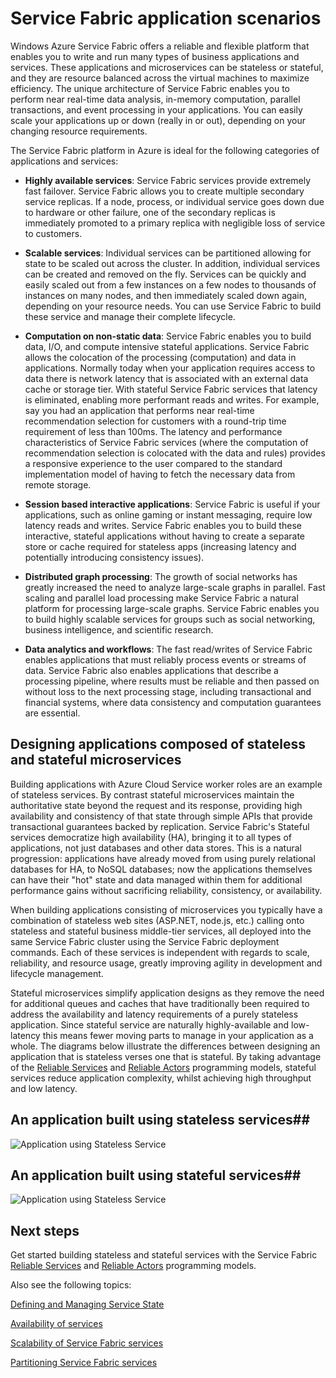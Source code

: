 <properties 
   pageTitle="Application Scenarios and Design | Windows Azure" 
   description="Overview of categories of cloud applications in Service Fabric. Discusses application design using stateful and stateless services."
   services="service-fabric" 
   documentationCenter=".net" 
   authors="msfussell" 
   manager="timlt" 
   editor=""/>

<tags
	ms.service="service-fabric"
	ms.date="08/21/2015"
	wacn.date=""/>

# Service Fabric application scenarios

Windows Azure Service Fabric offers a reliable and flexible platform that enables you to write and run many types of business applications and services. These applications and microservices can be stateless or stateful, and they are resource balanced across the virtual machines to maximize efficiency. The unique architecture of Service Fabric enables you to perform near real-time data analysis, in-memory computation, parallel transactions, and event processing in your applications. You can easily scale your applications up or down (really in or out), depending on your changing resource requirements. 

The Service Fabric platform in Azure is ideal for the following categories of applications and services:

- **Highly available services**: Service Fabric services provide extremely fast failover. Service Fabric allows you to create multiple secondary service replicas. If a node, process, or individual service goes down due to hardware or other failure, one of the secondary replicas is immediately promoted to a primary replica with negligible loss of service to customers. 

- **Scalable services**: Individual services can be partitioned allowing for state to be scaled out across the cluster. In addition, individual services can be created and removed on the fly. Services can be quickly and easily scaled out from a few instances on a few nodes to thousands of instances on many nodes, and then immediately scaled down again, depending on your resource needs. You can use Service Fabric to build these service and manage their complete lifecycle.
 
- **Computation on non-static data**: Service Fabric enables you to build data, I/O, and compute intensive stateful applications. Service Fabric allows the colocation of the processing (computation) and data in applications. Normally today when your application requires access to data there is network latency that is associated with an external data cache or storage tier. With stateful Service Fabric services that latency is eliminated, enabling more performant reads and writes. For example, say you had an application that performs near real-time recommendation selection for customers with a round-trip time requirement of less than 100ms. The latency and performance characteristics of Service Fabric services (where the computation of recommendation selection is colocated with the data and rules) provides a responsive experience to the user compared to the standard implementation model of having to fetch the necessary data from remote storage.  
 
- **Session based interactive applications**: Service Fabric is useful if your applications, such as online gaming or instant messaging, require low latency reads and writes. Service Fabric enables you to build these interactive, stateful applications without having to create a separate store or cache required for stateless apps (increasing latency and potentially introducing consistency issues).
 
- **Distributed graph processing**: The growth of social networks has greatly increased the need to analyze large-scale graphs in parallel. Fast scaling and parallel load processing make Service Fabric a natural platform for processing large-scale graphs. Service Fabric enables you to build highly scalable services for groups such as social networking, business intelligence, and scientific research.
 
- **Data analytics and workflows**: The fast read/writes of Service Fabric enables applications that must reliably process events or streams of data. Service Fabric also enables applications that describe a processing pipeline, where results must be reliable and then passed on without loss to the next processing stage, including transactional and financial systems, where data consistency and computation guarantees are essential. 

## Designing applications composed of stateless and stateful microservices
Building applications with Azure Cloud Service worker roles are an example of stateless services. By contrast stateful microservices maintain the authoritative state beyond the request and its response, providing high availability and consistency of that state through simple APIs that provide transactional guarantees backed by replication. Service Fabric's Stateful services democratize high availability (HA), bringing it to all types of applications, not just databases and other data stores. This is a natural progression: applications have already moved from using purely relational databases for HA, to NoSQL databases; now the applications themselves can have their "hot" state and data managed within them for additional performance gains without sacrificing reliability, consistency, or availability.

When building applications consisting of microservices you typically have a combination of stateless web sites (ASP.NET, node.js, etc.) calling onto stateless and stateful business middle-tier services, all deployed into the same Service Fabric cluster using the Service Fabric deployment commands. Each of these services is independent with regards to scale, reliability, and resource usage, greatly improving agility in development and lifecycle management.
  
Stateful microservices simplify application designs as they remove the need for additional queues and caches that have traditionally been required to address the availability and latency requirements of a purely stateless application. Since stateful service are naturally highly-available and low-latency this means fewer moving parts to manage in your application as a whole. The diagrams below illustrate the differences between designing an application that is stateless verses one that is stateful. By taking advantage of the [Reliable Services](/documentation/articles/service-fabric-reliable-services-introduction) and [Reliable Actors](/documentation/articles/service-fabric-reliable-actors-introduction) programming models, stateful services reduce application complexity, whilst achieving high throughput and low latency.

## An application built using stateless services##
![Application using Stateless Service][Image1]

## An application built using stateful services##
![Application using Stateless Service][Image2]

<!--Every topic should have next steps and links to the next logical set of content to keep the customer engaged-->
## Next steps


Get started building stateless and stateful services with the Service Fabric 
[Reliable Services](/documentation/articles/service-fabric-reliable-services-quick-start) and [Reliable Actors](/documentation/articles/service-fabric-reliable-actors-get-started) programming models.

Also see the following topics:

[Defining and Managing Service State](/documentation/articles/service-fabric-concepts-state)

[Availability of services](/documentation/articles/service-fabric-concepts-availability-services)

[Scalability of Service Fabric services](/documentation/articles/service-fabric-concepts-scalability)

[Partitioning Service Fabric services](/documentation/articles/service-fabric-concepts-partitioning)

[Image1]: ./media/service-fabric-application-scenarios/AppwithStatelessServices.jpg
[Image2]: ./media/service-fabric-application-scenarios/AppwithStatefulServices.jpg
 
 
